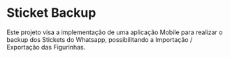 # Sticket Backup
Este projeto visa a implementação de uma aplicação Mobile para realizar o backup dos Stickets do Whatsapp, possibilitando a Importação / Exportação das Figurinhas.